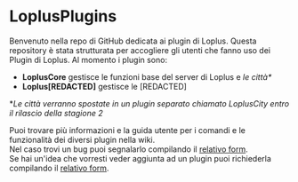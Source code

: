 # LoplusPlugins
Benvenuto nella repo di GitHub dedicata ai plugin di Loplus. Questa repository è stata strutturata per accogliere gli utenti che fanno uso dei Plugin di Loplus. Al momento i plugin sono:  
- **LoplusCore** gestisce le funzioni base del server di Loplus e _le città*_
- **Loplus[REDACTED]** gestisce le [REDACTED]  

*_Le città verranno spostate in un plugin separato chiamato LoplusCity entro il rilascio della stagione 2_

Puoi trovare più informazioni e la guida utente per i comandi e le funzionalità dei diversi plugin nella wiki.  
Nel caso trovi un bug puoi segnalarlo compilando il [relativo form](https://github.com/RickySHD/LoplusPlugins/issues/new?assignees=&labels=bug&template=bug_report.md&title=%5BBUG%5D).  
Se hai un'idea che vorresti veder aggiunta ad un plugin puoi richiederla compilando il [relativo form](https://github.com/RickySHD/LoplusPlugins/issues/new?assignees=&labels=miglioramento&template=richiesta-funzionalit-.md&title=).  
